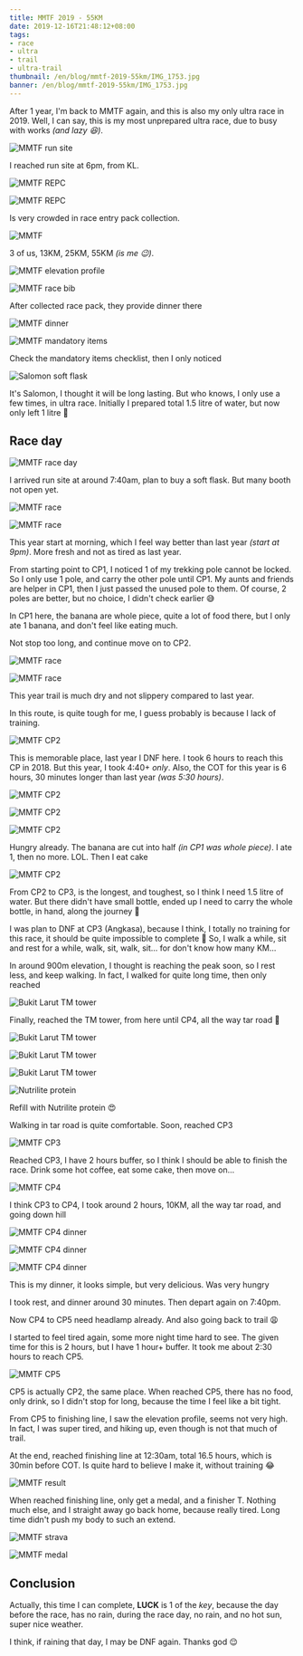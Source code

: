 ```yaml
---
title: MMTF 2019 - 55KM
date: 2019-12-16T21:48:12+08:00
tags:
- race
- ultra
- trail
- ultra-trail
thumbnail: /en/blog/mmtf-2019-55km/IMG_1753.jpg
banner: /en/blog/mmtf-2019-55km/IMG_1753.jpg
---
```


After 1 year, I'm back to MMTF again, and this is also my only ultra race in 2019.
Well, I can say, this is my most unprepared ultra race, due to busy with works _(and lazy 😆)_.

![MMTF run site](/en/blog/mmtf-2019-55km/IMG_1728.jpg)

I reached run site at 6pm, from KL.

![MMTF REPC](/en/blog/mmtf-2019-55km/IMG_1729.jpg)

![MMTF REPC](/en/blog/mmtf-2019-55km/IMG_1730.jpg)

Is very crowded in race entry pack collection.

![MMTF](/en/blog/mmtf-2019-55km/13-25-55km.JPG)

3 of us, 13KM, 25KM, 55KM _(is me 😉)_.

![MMTF elevation profile](/en/blog/mmtf-2019-55km/IMG_1732.jpg)

![MMTF race bib](/en/blog/mmtf-2019-55km/IMG_1734.jpg)

After collected race pack, they provide dinner there

![MMTF dinner](/en/blog/mmtf-2019-55km/IMG_1733.jpg)

![MMTF mandatory items](/en/blog/mmtf-2019-55km/IMG_1738.jpg)

Check the mandatory items checklist, then I only noticed

![Salomon soft flask](/en/blog/mmtf-2019-55km/IMG_1740.jpg)

It's Salomon, I thought it will be long lasting. But who knows, I only use a few times, in ultra race.
Initially I prepared total 1.5 litre of water, but now only left 1 litre 🤨

## Race day

![MMTF race day](/en/blog/mmtf-2019-55km/IMG_1743.jpg)

I arrived run site at around 7:40am, plan to buy a soft flask. But many booth not open yet.

![MMTF race](/en/blog/mmtf-2019-55km/IMG_1746.jpg)

![MMTF race](/en/blog/mmtf-2019-55km/IMG_1747.jpg)

This year start at morning, which I feel way better than last year _(start at 9pm)_.
More fresh and not as tired as last year.

From starting point to CP1, I noticed 1 of my trekking pole cannot be locked.
So I only use 1 pole, and carry the other pole until CP1. My aunts and friends are helper in CP1,
then I just passed the unused pole to them. Of course, 2 poles are better, but no choice, I didn't check earlier 😅

In CP1 here, the banana are whole piece, quite a lot of food there, but I only ate 1 banana, and don't feel like eating much.

Not stop too long, and continue move on to CP2.

![MMTF race](/en/blog/mmtf-2019-55km/IMG_1749.jpg)

![MMTF race](/en/blog/mmtf-2019-55km/IMG_1750.jpg)

This year trail is much dry and not slippery compared to last year.

In this route, is quite tough for me, I guess probably is because I lack of training.

![MMTF CP2](/en/blog/mmtf-2019-55km/IMG_1752.jpg)

This is memorable place, last year I DNF here. I took 6 hours to reach this CP in 2018.
But this year, I took 4:40+ _only_. Also, the COT for this year is 6 hours, 30 minutes longer than last year _(was 5:30 hours)_.

![MMTF CP2](/en/blog/mmtf-2019-55km/IMG_1755.jpg)

![MMTF CP2](/en/blog/mmtf-2019-55km/IMG_1754.jpg)

![MMTF CP2](/en/blog/mmtf-2019-55km/IMG_1756.jpg)

Hungry already. The banana are cut into half _(in CP1 was whole piece)_.
I ate 1, then no more. LOL. Then I eat cake

![MMTF CP2](/en/blog/mmtf-2019-55km/IMG_1757.jpg)

From CP2 to CP3, is the longest, and toughest, so I think I need 1.5 litre of water.
But there didn't have small bottle, ended up I need to carry the whole bottle, in hand, along the journey 🤦

I was plan to DNF at CP3 (Angkasa), because I think, I totally no training for this race, it should be quite impossible to complete 🤔
So, I walk a while, sit and rest for a while, walk, sit, walk, sit... for don't know how many KM...

In around 900m elevation, I thought is reaching the peak soon, so I rest less, and keep walking. In fact, I walked for quite long time, then only reached

![Bukit Larut TM tower](/en/blog/mmtf-2019-55km/IMG_1758.jpg)

Finally, reached the TM tower, from here until CP4, all the way tar road 🤩

![Bukit Larut TM tower](/en/blog/mmtf-2019-55km/IMG_1759.jpg)

![Bukit Larut TM tower](/en/blog/mmtf-2019-55km/IMG_1760.jpg)

![Bukit Larut TM tower](/en/blog/mmtf-2019-55km/IMG_1761.jpg)

![Nutrilite protein](/en/blog/mmtf-2019-55km/IMG_1762.jpg)

Refill with Nutrilite protein 😍

Walking in tar road is quite comfortable. Soon, reached CP3

![MMTF CP3](/en/blog/mmtf-2019-55km/IMG_1763.jpg)

Reached CP3, I have 2 hours buffer, so I think I should be able to finish the race.
Drink some hot coffee, eat some cake, then move on...

![MMTF CP4](/en/blog/mmtf-2019-55km/IMG_1767.jpg)

I think CP3 to CP4, I took around 2 hours, 10KM, all the way tar road, and going down hill

![MMTF CP4 dinner](/en/blog/mmtf-2019-55km/IMG_1768.jpg)

![MMTF CP4 dinner](/en/blog/mmtf-2019-55km/IMG_1769.jpg)

![MMTF CP4 dinner](/en/blog/mmtf-2019-55km/IMG_1770.jpg)

This is my dinner, it looks simple, but very delicious. Was very hungry

I took rest, and dinner around 30 minutes. Then depart again on 7:40pm.

Now CP4 to CP5 need headlamp already. And also going back to trail 😩

I started to feel tired again, some more night time hard to see.
The given time for this is 2 hours, but I have 1 hour+ buffer.
It took me about 2:30 hours to reach CP5.

![MMTF CP5](/en/blog/mmtf-2019-55km/IMG_1772.jpg)

CP5 is actually CP2, the same place. When reached CP5, there has no food, only drink, so I didn't stop for long, because the time I feel like a bit tight.

From CP5 to finishing line, I saw the elevation profile, seems not very high.
In fact, I was super tired, and hiking up, even though is not that much of trail.

At the end, reached finishing line at 12:30am, total 16.5 hours, which is 30min before COT. Is quite hard to believe I make it, without training 😂

![MMTF result](/en/blog/mmtf-2019-55km/result.PNG)

When reached finishing line, only get a medal, and a finisher T.
Nothing much else, and I straight away go back home, because really tired.
Long time didn't push my body to such an extend.

![MMTF strava](/en/blog/mmtf-2019-55km/mmtf-strava.PNG)

![MMTF medal](/en/blog/mmtf-2019-55km/IMG_1774.jpg)

## Conclusion

Actually, this time I can complete, **LUCK** is 1 of the _key_, because the day before the race, has no rain, during the race day, no rain, and no hot sun, super nice weather.

I think, if raining that day, I may be DNF again. Thanks god 😌
